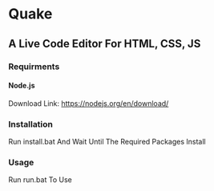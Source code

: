 # Quake
## A Live Code Editor For HTML, CSS, JS

### Requirments
#### Node.js
Download Link:
https://nodejs.org/en/download/
### Installation
Run install.bat And Wait Until The Required Packages Install 
### Usage 
Run run.bat To Use 
